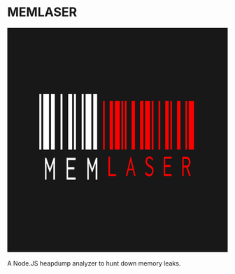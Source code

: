 # MEMLASER

<p align="center">
<img  height="512" src="https://github.com/EddieAbbondanzio/memlaser/blob/main/logo.png?raw=true">
</p>

A Node.JS heapdump analyzer to hunt down memory leaks.

